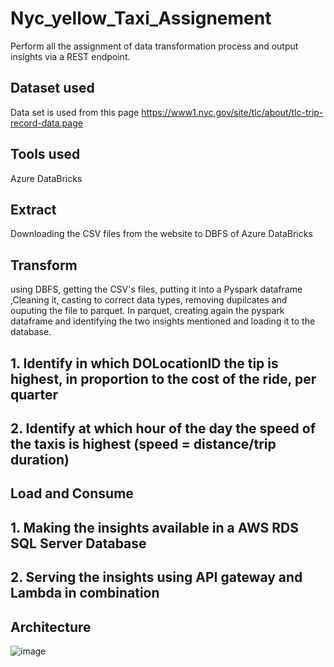 # Nyc_yellow_Taxi_Assignement
Perform all the assignment of data transformation process and output insights via a REST endpoint. 

## Dataset used
Data set is used from this page https://www1.nyc.gov/site/tlc/about/tlc-trip-record-data.page

## Tools used
Azure DataBricks

## Extract
Downloading the CSV files from the website to DBFS of Azure DataBricks

## Transform 
using DBFS, getting the CSV's files, putting it into a Pyspark dataframe ,Cleaning it, casting to correct data types, removing dupilcates and ouputing the file to parquet. In parquet, creating again the pyspark dataframe and  identifying the two insights mentioned and loading it to the database.
## 1. Identify in which DOLocationID the tip is highest, in proportion to the cost of the ride, per quarter
## 2. Identify at which hour of the day the speed of the taxis is highest (speed = distance/trip duration)

## Load and Consume 
## 1. Making the insights available in a AWS RDS SQL Server Database
## 2. Serving the insights using API gateway and Lambda in combination

## Architecture
![image](https://user-images.githubusercontent.com/52139405/134149310-fd126154-54f3-40c6-b2f6-31309707adc4.png)



